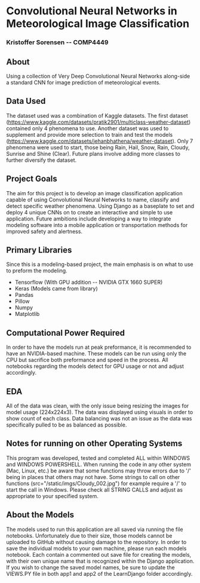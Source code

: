 # Convolutional Neural Networks in Meteorological Image Classification
### Kristoffer Sorensen -- COMP4449

## About
Using a collection of Very Deep Convolutional Neural Networks along-side a standard CNN for image prediction of meteorological events.

## Data Used
The dataset used was a combination of Kaggle datasets. The first dataset (https://www.kaggle.com/datasets/pratik2901/multiclass-weather-dataset) contained only 4 phenomena to use. Another dataset was used to supplement and provide more selection to train and test the models (https://www.kaggle.com/datasets/jehanbhathena/weather-dataset). Only 7 phenomena were used to start, those being Rain, Hail, Snow, Rain, Cloudy, Sunrise and Shine (Clear). Future plans involve adding more classes to further diversify the dataset.

## Project Goals
The aim for this project is to develop an image classification application capable of using Convolutional Neural Networks to name, classify and detect specific weather phenomena. Using Django as a baseplate to set and deploy 4 unique CNNs on to create an interactive and simple to use application. Future ambitions include developing a way to integrate modeling software into a mobile application or transportation methods for improved safety and alertness.

## Primary Libraries
Since this is a modeling-based project, the main emphasis is on what to use to preform the modeling.
* Tensorflow (With GPU addition -- NVIDIA GTX 1660 SUPER)
* Keras (Models came from library)
* Pandas
* Pillow
* Numpy
* Matplotlib

## Computational Power Required
In order to have the models run at peak preformance, it is recommended to have an NVIDIA-based machine. These models can be run using only the CPU but sacrifice both preformance and speed in the process. All notebooks regarding the models detect for GPU usage or not and adjust accordingly.

## EDA
All of the data was clean, with the only issue being resizing the images for model usage (224x224x3). The data was displayed using visuals in order to show count of each class. Data balancing was not an issue as the data was specifically pulled to be as balanced as possible.

## Notes for running on other Operating Systems
This program was developed, tested and completed ALL within WINDOWS and WINDOWS POWERSHELL. When running the code in any other system (Mac, Linux, etc.) be aware that some functions may throw errors due to '/' being in places that others may not have. Some strings to call on other functions (src="/static/imgs/Cloudy_002.jpg") for example require a '/' to start the call in Windows. Please check all STRING CALLS and adjust as appropriate to your specified system.

## About the Models
The models used to run this application are all saved via running the file notebooks. Unfortunately due to their size, those models cannot be uploaded to GitHub without causing damage to the repository. In order to save the individual models to your own machine, please run each models notebook. Each contain a commented out save file for creating the models, with their own unique name that is recognized within the Django application. If you wish to change the saved model names, be sure to update the VIEWS.PY file in both app1 and app2 of the LearnDjango folder accordingly. 
